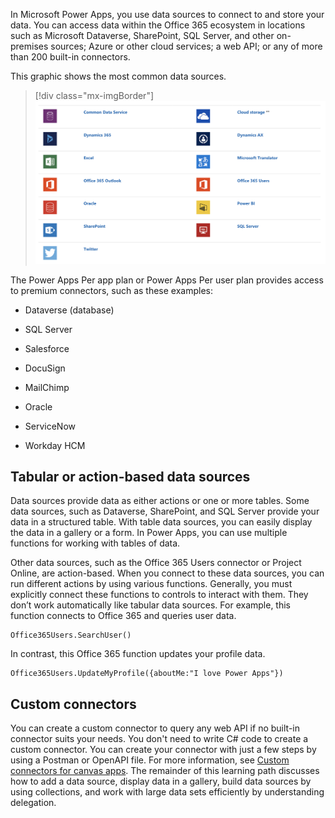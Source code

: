 In Microsoft Power Apps, you use data sources to connect to and store your data. You can access data within the Office 365 ecosystem in locations such as Microsoft Dataverse, SharePoint, SQL Server, and other on-premises sources; Azure or other cloud services; a web API; or any of more than 200 built-in connectors.

This graphic shows the most common data sources.

> [!div class="mx-imgBorder"]
> ![Screenshot of the most common data sources used.](../media/datasources.png)

The Power Apps Per app plan or Power Apps Per user plan provides access to
premium connectors, such as these examples:

- Dataverse (database)

- SQL Server

- Salesforce

- DocuSign

- MailChimp

- Oracle

- ServiceNow

- Workday HCM

## Tabular or action-based data sources

Data sources provide data as either actions or one or more tables. Some data sources, such as Dataverse, SharePoint, and SQL Server provide your data in a structured table. With table data sources, you can easily
display the data in a gallery or a form. In Power Apps, you can use multiple functions for working with tables of data.

Other data sources, such as the Office 365 Users connector or Project Online, are action-based. When you connect to these data sources, you can run different actions by using various functions. Generally, you must explicitly connect these functions to controls to interact with them. They don’t work automatically like tabular data sources. For example, this function connects to Office 365 and queries user data.

```
Office365Users.SearchUser()
```

In contrast, this Office 365 function updates your profile data.

```
Office365Users.UpdateMyProfile({aboutMe:"I love Power Apps"})
```

## Custom connectors

You can create a custom connector to query any web API if no built-in connector suits your needs. You don't need to write C\# code to create a custom connector. You can create your connector with just a few steps by using a Postman or OpenAPI file. For more information, see [Custom connectors for canvas apps](/powerapps/maker/canvas-apps/register-custom-api/?azure-portal=true). The remainder of this learning path discusses how to add a data source,
display data in a gallery, build data sources by using collections, and work with large data sets efficiently by understanding delegation.
